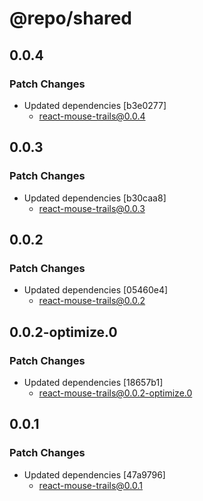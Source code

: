 # @repo/shared

## 0.0.4

### Patch Changes

- Updated dependencies [b3e0277]
  - react-mouse-trails@0.0.4

## 0.0.3

### Patch Changes

- Updated dependencies [b30caa8]
  - react-mouse-trails@0.0.3

## 0.0.2

### Patch Changes

- Updated dependencies [05460e4]
  - react-mouse-trails@0.0.2

## 0.0.2-optimize.0

### Patch Changes

- Updated dependencies [18657b1]
  - react-mouse-trails@0.0.2-optimize.0

## 0.0.1

### Patch Changes

- Updated dependencies [47a9796]
  - react-mouse-trails@0.0.1

